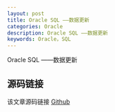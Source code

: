 ```yaml
---
layout: post
title: Oracle SQL ——数据更新
categories: Oracle
description: Oracle SQL ——数据更新
keywords: Oracle，SQL
---
```


Oracle SQL ——数据更新

## 源码链接
该文章源码链接 [Github](url)